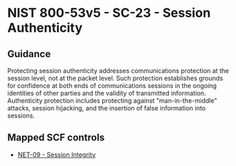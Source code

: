 # NIST 800-53v5 - SC-23 - Session Authenticity
## Guidance
Protecting session authenticity addresses communications protection at the session level, not at the packet level. Such protection establishes grounds for confidence at both ends of communications sessions in the ongoing identities of other parties and the validity of transmitted information. Authenticity protection includes protecting against "man-in-the-middle" attacks, session hijacking, and the insertion of false information into sessions.
## Mapped SCF controls
- [NET-09 - Session Integrity](../scf/net-09-sessionintegrity.md)